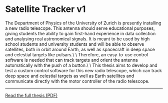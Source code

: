 # Satellite Tracker v1

The Department of Physics of the University of Zurich is presently installing a new radio
telescope. This antenna should serve educational purposes, giving students the ability
to gain first-hand experience in data collection and analysing real astronomical signals.
It is meant to be used by high school students and university students and will be able
to observe satellites, both in orbit around Earth, as well as spacecraft in deep space and
celestial targets like pulsars.\\
\\
Therefore, an easy-to-use control software is needed that can track targets and orient
the antenna automatically with the push of a button.\\
\\
This thesis aims to develop and test a custom control software for this new radio
telescope, which can track deep space and celestial targets as well as Earth satellites and
communicate directly with the motor controller of the radio telescope.

---

[Read the full thesis (PDF)](./Bachelor_Thesis.pdf)